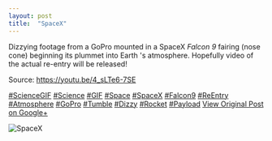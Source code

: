```yaml
---
layout: post
title:  "SpaceX"
---
```


Dizzying footage from a GoPro mounted in a SpaceX _Falcon 9_ fairing (nose cone) beginning its plummet into Earth 's atmosphere. Hopefully video of the actual re-entry will be released!  
  
Source: <https://youtu.be/4_sLTe6-7SE>  
  
[#ScienceGIF](https://plus.google.com/s/%23ScienceGIF/posts) [#Science](https://plus.google.com/s/%23Science/posts) [#GIF](https://plus.google.com/s/%23GIF/posts) [#Space](https://plus.google.com/s/%23Space/posts) [#SpaceX](https://plus.google.com/s/%23SpaceX/posts) [#Falcon9](https://plus.google.com/s/%23Falcon9/posts) [#ReEntry](https://plus.google.com/s/%23ReEntry/posts) [#Atmosphere](https://plus.google.com/s/%23Atmosphere/posts) [#GoPro](https://plus.google.com/s/%23GoPro/posts) [#Tumble](https://plus.google.com/s/%23Tumble/posts) [#Dizzy](https://plus.google.com/s/%23Dizzy/posts) [#Rocket](https://plus.google.com/s/%23Rocket/posts) [#Payload](https://plus.google.com/s/%23Payload/posts)
[View Original Post on Google+](https://plus.google.com/+ColinSullender/posts/LAjks46tvyi)

![SpaceX](/assets/img/2015-06-08-SpaceX.gif)

